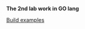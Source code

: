 **The 2nd lab work in GO lang**

[Build examples](https://github.com/Trafle/TD_Arithmetic/actions?query=workflow%3ACI)
